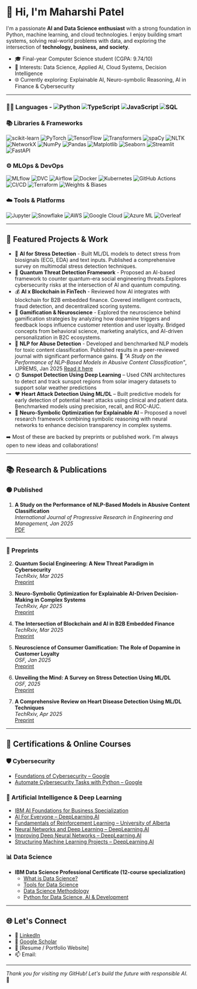 # 👋 Hi, I'm Maharshi Patel

I'm a passionate **AI and Data Science enthusiast** with a strong foundation in Python, machine learning, and cloud technologies. I enjoy building smart systems, solving real-world problems with data, and exploring the intersection of **technology, business, and society**.

- 🎓 Final-year Computer Science student (CGPA: 9.74/10)
- 🤖 Interests: Data Science, Applied AI, Cloud Systems, Decision Intelligence
- 🌐 Currently exploring: Explainable AI, Neuro-symbolic Reasoning, AI in Finance & Cybersecurity

---

### 👨‍💻 Languages - ![Python](https://img.shields.io/badge/Python-3776AB?style=flat&logo=python&logoColor=white) ![TypeScript](https://img.shields.io/badge/TypeScript-3178C6?style=flat&logo=typescript&logoColor=white) ![JavaScript](https://img.shields.io/badge/JavaScript-F7DF1E?style=flat&logo=javascript&logoColor=black) ![SQL](https://img.shields.io/badge/SQL-003B57?style=flat&logo=postgresql&logoColor=white)

### 📚 Libraries & Frameworks
![scikit-learn](https://img.shields.io/badge/scikit--learn-F7931E?style=flat&logo=scikit-learn&logoColor=white)
![PyTorch](https://img.shields.io/badge/PyTorch-EE4C2C?style=flat&logo=PyTorch&logoColor=white)
![TensorFlow](https://img.shields.io/badge/TensorFlow-FF6F00?style=flat&logo=tensorflow&logoColor=white)
![Transformers](https://img.shields.io/badge/Transformers-000000?style=flat&logo=huggingface&logoColor=yellow)
![spaCy](https://img.shields.io/badge/spaCy-09A3D5?style=flat)
![NLTK](https://img.shields.io/badge/NLTK-009688?style=flat)
![NetworkX](https://img.shields.io/badge/NetworkX-1F77B4?style=flat)
![NumPy](https://img.shields.io/badge/NumPy-013243?style=flat&logo=numpy)
![Pandas](https://img.shields.io/badge/Pandas-150458?style=flat&logo=pandas)
![Matplotlib](https://img.shields.io/badge/Matplotlib-11557C?style=flat)
![Seaborn](https://img.shields.io/badge/Seaborn-2E4053?style=flat)
![Streamlit](https://img.shields.io/badge/Streamlit-FF4B4B?style=flat&logo=streamlit)
![FastAPI](https://img.shields.io/badge/FastAPI-009688?style=flat&logo=fastapi&logoColor=white)

### ⚙️ MLOps & DevOps
![MLflow](https://img.shields.io/badge/MLflow-0072C6?style=flat)
![DVC](https://img.shields.io/badge/DVC-945DD6?style=flat)
![Airflow](https://img.shields.io/badge/Apache%20Airflow-017CEE?style=flat&logo=apacheairflow&logoColor=white)
![Docker](https://img.shields.io/badge/Docker-2496ED?style=flat&logo=docker&logoColor=white)
![Kubernetes](https://img.shields.io/badge/Kubernetes-326CE5?style=flat&logo=kubernetes&logoColor=white)
![GitHub Actions](https://img.shields.io/badge/GitHub%20Actions-2088FF?style=flat&logo=githubactions&logoColor=white)
![CI/CD](https://img.shields.io/badge/CI/CD-6C3483?style=flat)
![Terraform](https://img.shields.io/badge/Terraform-7B42BC?style=flat&logo=terraform&logoColor=white)
![Weights & Biases](https://img.shields.io/badge/W%26B-FFBE00?style=flat&logo=weightsandbiases&logoColor=black)

### ☁️ Tools & Platforms
![Jupyter](https://img.shields.io/badge/Jupyter-F37626?style=flat&logo=jupyter&logoColor=white)
![Snowflake](https://img.shields.io/badge/Snowflake-29B5E8?style=flat&logo=snowflake&logoColor=white)
![AWS](https://img.shields.io/badge/AWS-232F3E?style=flat&logo=amazonaws&logoColor=white)
![Google Cloud](https://img.shields.io/badge/GCP-4285F4?style=flat&logo=googlecloud&logoColor=white)
![Azure ML](https://img.shields.io/badge/Azure%20ML-0078D4?style=flat&logo=microsoftazure&logoColor=white)
![Overleaf](https://img.shields.io/badge/Overleaf-47A141?style=flat&logo=overleaf&logoColor=white)

---

## 📌 Featured Projects & Work

- 🧠 **AI for Stress Detection** - Built ML/DL models to detect stress from biosignals (ECG, EDA) and text inputs. Published a comprehensive survey on multimodal stress detection techniques.
- 🔐 **Quantum Threat Detection Framework** - Proposed an AI-based framework to counter quantum-era social engineering threats.Explores cybersecurity risks at the intersection of AI and quantum computing.
- 💰 **AI x Blockchain in FinTech** - Reviewed how AI integrates with blockchain for B2B embedded finance. Covered intelligent contracts, fraud detection, and decentralized scoring systems.
- 🧬 **Gamification & Neuroscience** - Explored the neuroscience behind gamification strategies by analyzing how dopamine triggers and feedback loops influence customer retention and user loyalty. Bridged concepts from behavioral science, marketing analytics, and AI-driven personalization in B2C ecosystems.
- 🧾 **NLP for Abuse Detection** - Developed and benchmarked NLP models for toxic content classification. Published results in a peer-reviewed journal with significant performance gains.
  📄 *"A Study on the Performance of NLP-Based Models in Abusive Content Classification"*, IJPREMS, Jan 2025   [Read it here](https://www.doi.org/10.58257/IJPREMS38262)
- 🌞 **Sunspot Detection Using Deep Learning** – Used CNN architectures to detect and track sunspot regions from solar imagery datasets to support solar weather predictions
- ❤️ **Heart Attack Detection Using ML/DL** – Built predictive models for early detection of potential heart attacks using clinical and patient data. Benchmarked models using precision, recall, and ROC-AUC.
- 🧠 **Neuro-Symbolic Optimization for Explainable AI** – Proposed a novel research framework combining symbolic reasoning with neural networks to enhance decision transparency in complex systems.

➡️ Most of these are backed by preprints or published work. I'm always open to new ideas and collaborations!

---

## 📚 Research & Publications

### 🟢 Published
1. **A Study on the Performance of NLP-Based Models in Abusive Content Classification**  
   _International Journal of Progressive Research in Engineering and Management, Jan 2025_  
   [PDF](https://www.doi.org/10.58257/IJPREMS38262)

---

### 🔬 Preprints

2. **Quantum Social Engineering: A New Threat Paradigm in Cybersecurity**  
   _TechRxiv, Mar 2025_  
   [Preprint](https://doi.org/10.36227/techrxiv.174363042.22068772/v1)

3. **Neuro-Symbolic Optimization for Explainable AI-Driven Decision-Making in Complex Systems**  
   _TechRxiv, Apr 2025_  
   [Preprint](https://doi.org/10.36227/techrxiv.174431322.29730206/v1)

4. **The Intersection of Blockchain and AI in B2B Embedded Finance**  
   _TechRxiv, Mar 2025_  
   [Preprint](https://doi.org/10.36227/techrxiv.174431344.40887416/v1)

5. **Neuroscience of Consumer Gamification: The Role of Dopamine in Customer Loyalty**  
   _OSF, Jan 2025_  
   [Preprint](https://papers.ssrn.com/sol3/papers.cfm?abstract_id=5105373)

6. **Unveiling the Mind: A Survey on Stress Detection Using ML/DL**  
   _OSF, 2025_  
   [Preprint](https://osf.io/w8a3y_v1/)

7. **A Comprehensive Review on Heart Disease Detection Using ML/DL Techniques**  
   _TechRxiv, Apr 2025_  
   [Preprint](https://doi.org/10.36227/techrxiv.174494889.99688489/v1)

---

## 📜 Certifications & Online Courses

### 🛡️ Cybersecurity
- [Foundations of Cybersecurity – Google](https://www.coursera.org/account/accomplishments/certificate/CEHENRNCPGTZ)  
- [Automate Cybersecurity Tasks with Python – Google](https://www.coursera.org/account/accomplishments/certificate/CEHENRNCPGTZ)

### 🤖 Artificial Intelligence & Deep Learning
- [IBM AI Foundations for Business Specialization](https://www.coursera.org/account/accomplishments/specialization/certificate/MD2J2FJ2ID1L)  
- [AI For Everyone – DeepLearning.AI](https://www.coursera.org/account/accomplishments/certificate/B7662S6TIOWL)  
- [Fundamentals of Reinforcement Learning – University of Alberta](https://www.coursera.org/account/accomplishments/certificate/PNRD2S7A64YH)  
- [Neural Networks and Deep Learning – DeepLearning.AI](https://www.coursera.org/account/accomplishments/certificate/DCW8TGUV9DQS)  
- [Improving Deep Neural Networks – DeepLearning.AI](https://www.coursera.org/account/accomplishments/certificate/A5P8ARITV3GU)  
- [Structuring Machine Learning Projects – DeepLearning.AI](https://www.coursera.org/account/accomplishments/certificate/WLJVZ0EY3T84)

### 📊 Data Science
- **IBM Data Science Professional Certificate (12-course specialization)**  
  - [What is Data Science?](https://www.coursera.org/account/accomplishments/certificate/B52F8CJKE09O)  
  - [Tools for Data Science](https://www.coursera.org/account/accomplishments/certificate/SQT4BS1XU3JG)  
  - [Data Science Methodology](https://www.coursera.org/account/accomplishments/certificate/37626SZTSBHB)  
  - [Python for Data Science, AI & Development](https://coursera.org/verify/6D344GLRMMOM)

---


## 🌐 Let's Connect

- 💼 [LinkedIn](https://linkedin.com/in/YOUR-LINK)
- 🧠 [Google Scholar](https://scholar.google.com/citations?user=DSbcK-kAAAAJ&hl=en)
- 🧾 [Resume / Portfolio Website]
- 📫 Email: 

---
_Thank you for visiting my GitHub! Let's build the future with responsible AI._ 🚀

